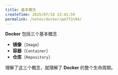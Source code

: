 ```yaml
---
title: 基本概念
createTime: 2025/07/18 13:41:59
permalink: /notes/docker/pm7f2n94/
---
```

**Docker** 包括三个基本概念
* **镜像**（`Image`）
* **容器**（`Container`）
* **仓库**（`Repository`）

理解了这三个概念，就理解了 **Docker** 的整个生命周期。